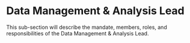 # Data Management & Analysis Lead

This sub-section will describe the mandate, members, roles, and responsibilities of the Data Management & Analysis Lead. 